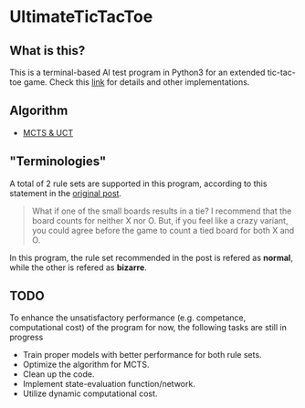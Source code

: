 # UltimateTicTacToe
## What is this?
This is a terminal-based AI test program in Python3 for an extended tic-tac-toe game. Check this [link](https://mathwithbaddrawings.com/2013/06/16/ultimate-tic-tac-toe/) for details and other implementations.

## Algorithm
* [MCTS & UCT](https://en.wikipedia.org/wiki/Monte_Carlo_tree_search)

## "Terminologies"
A total of 2 rule sets are supported in this program, according to this statement in the [original post](https://mathwithbaddrawings.com/2013/06/16/ultimate-tic-tac-toe/). 
> What if one of the small boards results in a tie? I recommend that the board counts for neither X nor O. But, if you feel like a crazy variant, you could agree before the game to count a tied board for both X and O. 

In this program, the rule set recommended in the post is refered as **normal**, while the other is refered as **bizarre**. 

## TODO
To enhance the unsatisfactory performance (e.g. competance, computational cost) of the program for now, the following tasks are still in progress

* Train proper models with better performance for both rule sets. 
* Optimize the algorithm for MCTS.
* Clean up the code.
* Implement state-evaluation function/network. 
* Utilize dynamic computational cost. 
